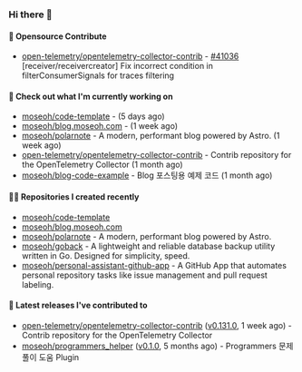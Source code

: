 ### Hi there 👋

#### 🎉 Opensource Contribute

- [open-telemetry/opentelemetry-collector-contrib](https://github.com/open-telemetry/opentelemetry-collector-contrib) - [#41036](https://github.com/open-telemetry/opentelemetry-collector-contrib/pull/41036) [receiver/receivercreator] Fix incorrect condition in filterConsumerSignals for traces filtering

#### 👷 Check out what I'm currently working on

- [moseoh/code-template](https://github.com/moseoh/code-template) -  (5 days ago)
- [moseoh/blog.moseoh.com](https://github.com/moseoh/blog.moseoh.com) -  (1 week ago)
- [moseoh/polarnote](https://github.com/moseoh/polarnote) - A modern, performant blog powered by Astro. (1 week ago)
- [open-telemetry/opentelemetry-collector-contrib](https://github.com/open-telemetry/opentelemetry-collector-contrib) - Contrib repository for the OpenTelemetry Collector (1 month ago)
- [moseoh/blog-code-example](https://github.com/moseoh/blog-code-example) - Blog 포스팅용 예제 코드 (1 month ago)

#### 👨‍💻 Repositories I created recently

- [moseoh/code-template](https://github.com/moseoh/code-template)
- [moseoh/blog.moseoh.com](https://github.com/moseoh/blog.moseoh.com)
- [moseoh/polarnote](https://github.com/moseoh/polarnote) - A modern, performant blog powered by Astro.
- [moseoh/goback](https://github.com/moseoh/goback) - A lightweight and reliable database backup utility written in Go. Designed for simplicity, speed.
- [moseoh/personal-assistant-github-app](https://github.com/moseoh/personal-assistant-github-app) - A GitHub App that automates personal repository tasks like issue management and pull request labeling.

#### 🚀 Latest releases I've contributed to

- [open-telemetry/opentelemetry-collector-contrib](https://github.com/open-telemetry/opentelemetry-collector-contrib) ([v0.131.0](https://github.com/open-telemetry/opentelemetry-collector-contrib/releases/tag/v0.131.0), 1 week ago) - Contrib repository for the OpenTelemetry Collector
- [moseoh/programmers_helper](https://github.com/moseoh/programmers_helper) ([v0.1.0](https://github.com/moseoh/programmers_helper/releases/tag/v0.1.0), 5 months ago) - Programmers 문제풀이 도움 Plugin
